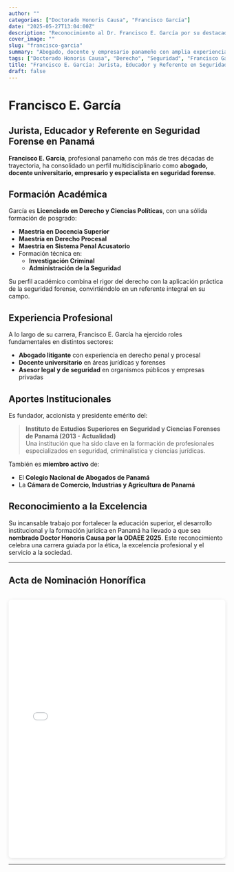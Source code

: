 ```yaml
---
author: ""
categories: ["Doctorado Honoris Causa", "Francisco García"]
date: "2025-05-27T13:04:00Z"
description: "Reconocimiento al Dr. Francisco E. García por su destacada trayectoria jurídica, académica y en seguridad forense en Panamá."
cover_image: ""
slug: "francisco-garcia"
summary: "Abogado, docente y empresario panameño con amplia experiencia en derecho procesal, seguridad forense y docencia universitaria."
tags: ["Doctorado Honoris Causa", "Derecho", "Seguridad", "Francisco García"]
title: "Francisco E. García: Jurista, Educador y Referente en Seguridad Forense"
draft: false
---
```


# Francisco E. García  
## Jurista, Educador y Referente en Seguridad Forense en Panamá

**Francisco E. García**, profesional panameño con más de tres décadas de trayectoria, ha consolidado un perfil multidisciplinario como **abogado, docente universitario, empresario y especialista en seguridad forense**.

## Formación Académica

García es **Licenciado en Derecho y Ciencias Políticas**, con una sólida formación de posgrado:

- **Maestría en Docencia Superior**
- **Maestría en Derecho Procesal**
- **Maestría en Sistema Penal Acusatorio**
- Formación técnica en:
  - **Investigación Criminal**
  - **Administración de la Seguridad**

Su perfil académico combina el rigor del derecho con la aplicación práctica de la seguridad forense, convirtiéndolo en un referente integral en su campo.

## Experiencia Profesional

A lo largo de su carrera, Francisco E. García ha ejercido roles fundamentales en distintos sectores:

- **Abogado litigante** con experiencia en derecho penal y procesal
- **Docente universitario** en áreas jurídicas y forenses
- **Asesor legal y de seguridad** en organismos públicos y empresas privadas

## Aportes Institucionales

Es fundador, accionista y presidente emérito del:

> **Instituto de Estudios Superiores en Seguridad y Ciencias Forenses de Panamá (2013 - Actualidad)**  
Una institución que ha sido clave en la formación de profesionales especializados en seguridad, criminalística y ciencias jurídicas.

También es **miembro activo** de:

- El **Colegio Nacional de Abogados de Panamá**
- La **Cámara de Comercio, Industrias y Agricultura de Panamá**

## Reconocimiento a la Excelencia

Su incansable trabajo por fortalecer la educación superior, el desarrollo institucional y la formación jurídica en Panamá ha llevado a que sea **nombrado Doctor Honoris Causa por la ODAEE 2025**. Este reconocimiento celebra una carrera guiada por la ética, la excelencia profesional y el servicio a la sociedad.

---

## Acta de Nominación Honorífica

<div style="margin-top: 2rem; text-align:center;">
  <iframe 
    src="/actas/francisco-garcia-acta-dhc.pdf" 
    width="100%" 
    height="600px" 
    style="border: none; border-radius: 8px; box-shadow: 0 2px 8px rgba(0,0,0,0.1);">
  </iframe>
</div>

---